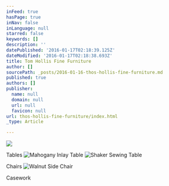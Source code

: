 ```yaml
---
inFeed: true
hasPage: true
inNav: false
inLanguage: null
starred: false
keywords: []
description: ''
datePublished: '2016-01-17T02:18:39.125Z'
dateModified: '2016-01-17T02:18:38.693Z'
title: Tom Hollis Fine Furniture
author: []
sourcePath: _posts/2016-01-16-thos-hollis-fine-furniture.md
published: true
authors: []
publisher:
  name: null
  domain: null
  url: null
  favicon: null
url: thos-hollis-fine-furniture/index.html
_type: Article

---
```

![](https://s3-us-west-2.amazonaws.com/the-grid-img/p/81ad0691727db0e14ec79ea7deb4b5ee4856265e.jpg)

Tables
![Mahogany Inlay Table](https://s3-us-west-2.amazonaws.com/the-grid-img/p/a32cce8d42a8aed4a81fde3aa4b631e148c36305.jpg)
![Shaker Sewing Table](https://s3-us-west-2.amazonaws.com/the-grid-img/p/a2e730f75e8746dd5b75cc07c8f22a6e321619d9.jpg)

Chairs
![Walnut Side Chair](https://s3-us-west-2.amazonaws.com/the-grid-img/p/23ca640eb2b623e68155142c790166940cf89060.jpg)

Casework